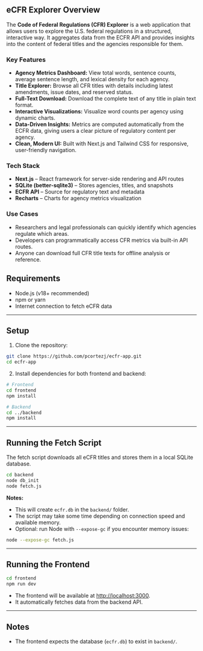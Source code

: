 ## eCFR Explorer Overview

The **Code of Federal Regulations (CFR) Explorer** is a web application that allows users to explore the U.S. federal regulations in a structured, interactive way. It aggregates data from the ECFR API and provides insights into the content of federal titles and the agencies responsible for them.  

### Key Features

- **Agency Metrics Dashboard:** View total words, sentence counts, average sentence length, and lexical density for each agency.  
- **Title Explorer:** Browse all CFR titles with details including latest amendments, issue dates, and reserved status.  
- **Full-Text Download:** Download the complete text of any title in plain text format.  
- **Interactive Visualizations:** Visualize word counts per agency using dynamic charts.  
- **Data-Driven Insights:** Metrics are computed automatically from the ECFR data, giving users a clear picture of regulatory content per agency.  
- **Clean, Modern UI:** Built with Next.js and Tailwind CSS for responsive, user-friendly navigation.  

### Tech Stack

- **Next.js** – React framework for server-side rendering and API routes  
- **SQLite (better-sqlite3)** – Stores agencies, titles, and snapshots  
- **ECFR API** – Source for regulatory text and metadata  
- **Recharts** – Charts for agency metrics visualization  

### Use Cases

- Researchers and legal professionals can quickly identify which agencies regulate which areas.  
- Developers can programmatically access CFR metrics via built-in API routes.  
- Anyone can download full CFR title texts for offline analysis or reference.  


## Requirements

- Node.js (v18+ recommended)  
- npm or yarn  
- Internet connection to fetch eCFR data  

---

## Setup

1. Clone the repository:

```bash
git clone https://github.com/pcortezj/ecfr-app.git
cd ecfr-app
```

2. Install dependencies for both frontend and backend:

```bash
# Frontend
cd frontend
npm install

# Backend
cd ../backend
npm install
```

---

## Running the Fetch Script

The fetch script downloads all eCFR titles and stores them in a local SQLite database.

```bash
cd backend
node db_init
node fetch.js
```

**Notes:**

- This will create `ecfr.db` in the `backend/` folder.  
- The script may take some time depending on connection speed and available memory.  
- Optional: run Node with `--expose-gc` if you encounter memory issues:

```bash
node --expose-gc fetch.js
```

---

## Running the Frontend

```bash
cd frontend
npm run dev
```

- The frontend will be available at [http://localhost:3000](http://localhost:3000).  
- It automatically fetches data from the backend API.  

---

## Notes

- The frontend expects the database (`ecfr.db`) to exist in `backend/`.  
